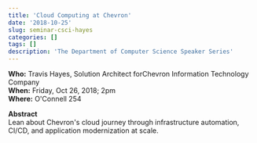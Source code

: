 ```yaml
---
title: 'Cloud Computing at Chevron'
date: '2018-10-25'
slug: seminar-csci-hayes
categories: []
tags: []
description: 'The Department of Computer Science Speaker Series'
---
```


**Who:** Travis Hayes, Solution Architect forChevron Information Technology Company  
**When:** Friday, Oct 26, 2018; 2pm  
**Where:** O'Connell 254



**Abstract**  
Lean about Chevron's cloud journey through infrastructure automation, CI/CD, and application modernization at scale.

